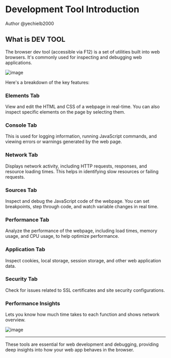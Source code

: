 # Development Tool Introduction

Author @yechielb2000

## What is DEV TOOL
The browser dev tool (accessible via F12) is a set of utilities built into web browsers. It's commonly used for inspecting and debugging web applications.

![image](https://github.com/user-attachments/assets/9ef74f41-7168-447c-8a80-7319e50e2076)


Here's a breakdown of the key features:

### Elements Tab

View and edit the HTML and CSS of a webpage in real-time. You can also inspect specific elements on the page by selecting them.

### Console Tab

This is used for logging information, running JavaScript commands, and viewing errors or warnings generated by the web page.

### Network Tab

Displays network activity, including HTTP requests, responses, and resource loading times. This helps in identifying slow resources or failing requests.

### Sources Tab

Inspect and debug the JavaScript code of the webpage. You can set breakpoints, step through code, and watch variable changes in real time.

### Performance Tab

Analyze the performance of the webpage, including load times, memory usage, and CPU usage, to help optimize performance.

### Application Tab

Inspect cookies, local storage, session storage, and other web application data.

### Security Tab

Check for issues related to SSL certificates and site security configurations.

### Performance Insights

Lets you know how much time takes to each function and shows network overview.

![image](https://github.com/user-attachments/assets/e489501c-2034-46af-8f6e-b686196b01c9)


---
These tools are essential for web development and debugging, providing deep insights into how your web app behaves in the browser.
